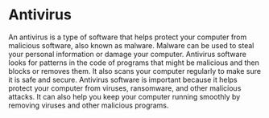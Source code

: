 # Antivirus

An antivirus is a type of software that helps protect your computer from malicious software, also known as malware. Malware can be used to steal your personal information or damage your computer. Antivirus software looks for patterns in the code of programs that might be malicious and then blocks or removes them. It also scans your computer regularly to make sure it is safe and secure. Antivirus software is important because it helps protect your computer from viruses, ransomware, and other malicious attacks. It can also help you keep your computer running smoothly by removing viruses and other malicious programs.
